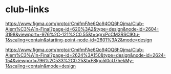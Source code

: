 # club-links

https://www.figma.com/proto/rCmifmFAe6Qo94OQ6hQjma/Club-Alem%C3%A1n-Final?page-id=620%3A2&type=design&node-id=2604-3198&viewport=-976%2C-121%2C0.55&t=ogrxPcCM3RSCIKtu-1&scaling=contain&starting-point-node-id=2601%3A2&mode=design


https://www.figma.com/proto/rCmifmFAe6Qo94OQ6hQjma/Club-Alem%C3%A1n-Final?page-id=2624%3A150&type=design&node-id=2624-154&viewport=796%2C533%2C0.25&t=F8lgo5l0cU7hekMy-1&scaling=contain&mode=design
